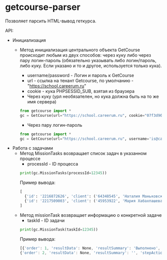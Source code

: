 # getcourse-parser
Позволяет парсить HTML-вывод геткурса.

API:
- Инициализация
  - Метод инициализация центрального объекта GetCourse происходит любым из двух способов: через куку либо через пару логин-пароль (обязательно указывать либо логин/пароль, либо куку. Если указано и то и другое, используется только кука).
    * username/password - Логин и пароль к GetCourse
    * url - ссылка на тенант Getcourse, по умолчанию - "https://school.careerum.ru"
    * cookie - кука PHPSESSID_SUB, взятая из браузера

    - Через куку (урл необязателен, но кука должна быть на то же имя сервера)
    ```python
    from getcourse import *
    gc = GetCourse(url="https://school.careerum.ru", cookie="07f3d96b13b8b33112345638d39ea485")
    ```
    - Через пару логин-пароль
    ```python
    from getcourse import *
    gc = GetCourse(url="https://school.careerum.ru", username='is@careerum.com', password='S3cr37')
    ```     
- Работа с задачами
    - Метод MissionTasks возвращает список задач в указанном процессе
      * processId - ID процесса
      ```python
      print(gc.MissionTasks(processId=12345))
      ```
      Пример вывода:
      ```python
      [
        {'id': '2216872626', 'client': ('64348545', 'Наталия Маньковская'), 'subject': ('user', '64348545'), 'status': 'Отложена'},
        {'id': '2217509003', 'client': ('45953922', 'Мария Хабахпашева'), 'subject': ('user', '45953922'), 'status': 'Отложена'}
      ]
      ```
    - Метод missionTask возвращает информацию о конкретной задаче
      * taskId - ID задачи
      ```python
      print(gc.MissionTask(taskId=12345))
      ```
      Пример вывода:
      ```javascript
      [{'order': 1, 'resultData': None, 'resultSummary': 'Выполнено', 'stepAction': 'Начало скрипта', 'stepId': 85102200676, 'stepTemplateId': 14646448, 'stepTitle': '"Начало работы"', 'subprocess': '', 'who': ''},
      {'order': 2, 'resultData': None, 'resultSummary': '', 'stepAction': 'Завершение процесса', 'stepId': 85102274162, 'stepTemplateId': 7993476, 'stepTitle': '"Завершение процесса"', 'subprocess': '522600', 'who': ''}]
      ```
